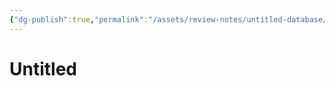 ```yaml
---
{"dg-publish":true,"permalink":"/assets/review-notes/untitled-database/untitled/"}
---
```


# Untitled